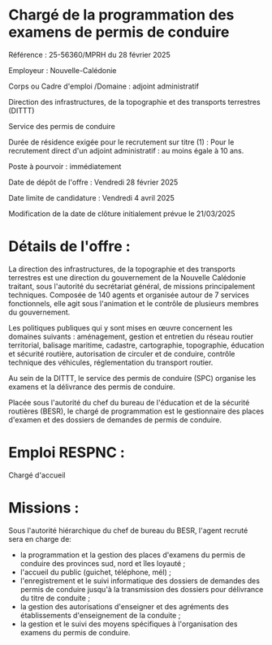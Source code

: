 # Chargé de la programmation des examens de permis de conduire

Référence : 25-56360/MPRH du 28 février 2025

Employeur : Nouvelle-Calédonie

Corps ou Cadre d'emploi /Domaine : adjoint administratif

Direction des infrastructures, de la topographie et des transports terrestres (DITTT)

Service des permis de conduire

Durée de résidence exigée pour le recrutement sur titre (1) : Pour le recrutement direct d'un adjoint administratif : au moins égale à 10 ans.

Poste à pourvoir : immédiatement

Date de dépôt de l'offre : Vendredi 28 février 2025

Date limite de candidature : Vendredi 4 avril 2025

Modification de la date de clôture initialement prévue le 21/03/2025

# Détails de l'offre :

La direction des infrastructures, de la topographie et des transports terrestres est une direction du gouvernement de la Nouvelle Calédonie traitant, sous l'autorité du secrétariat général, de missions principalement techniques. Composée de 140 agents et organisée autour de 7 services fonctionnels, elle agit sous l'animation et le contrôle de plusieurs membres du gouvernement.

Les politiques publiques qui y sont mises en œuvre concernent les domaines suivants : aménagement, gestion et entretien du réseau routier territorial, balisage maritime, cadastre, cartographie, topographie, éducation et sécurité routière, autorisation de circuler et de conduire, contrôle technique des véhicules, réglementation du transport routier.

Au sein de la DITTT, le service des permis de conduire (SPC) organise les examens et la délivrance des permis de conduire.

Placée sous l'autorité du chef du bureau de l'éducation et de la sécurité routières (BESR), le chargé de programmation est le gestionnaire des places d'examen et des dossiers de demandes de permis de conduire.

# Emploi RESPNC :

Chargé d'accueil

# Missions :

Sous l'autorité hiérarchique du chef de bureau du BESR, l'agent recruté sera en charge de:

- la programmation et la gestion des places d'examens du permis de conduire des provinces sud, nord et îles loyauté ;
- l'accueil du public (guichet, téléphone, mél) ;
- l'enregistrement et le suivi informatique des dossiers de demandes des permis de conduire jusqu'à la transmission des dossiers pour délivrance du titre de conduite ;
- la gestion des autorisations d'enseigner et des agréments des établissements d'enseignement de la conduite ;
- la gestion et le suivi des moyens spécifiques à l'organisation des examens du permis de conduire.